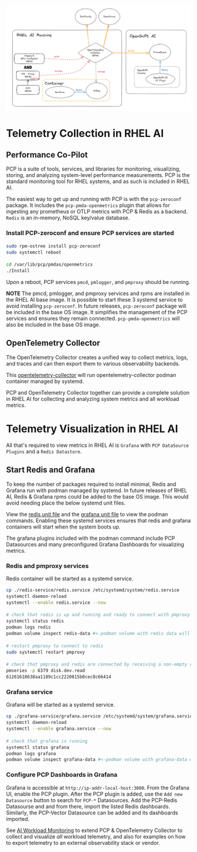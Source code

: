 ![Overview](../images/rhel-ai-obs-image.png)

# Telemetry Collection in RHEL AI

## Performance Co-Pilot

PCP is a suite of tools, services, and libraries for monitoring, visualizing, storing, and analyzing system-level performance measurements.
PCP is the standard monitoring tool for RHEL systems, and as such is included in RHEL AI.

The easiest way to get up and running with PCP is with the `pcp-zeroconf` package. It includes the `pcp-pmda-openmetrics` plugin that allows for
ingesting any prometheus or OTLP metrics with PCP & Redis as a backend. `Redis` is an in-memory, NoSQL key/value database.

### Install PCP-zeroconf and ensure PCP services are started

```bash
sudo rpm-ostree install pcp-zeroconf
sudo systemctl reboot

cd /var/lib/pcp/pmdas/openmetrics
./Install
```

Upon a reboot, PCP services `pmcd`, `pmlogger`, and `pmproxy` should be running.

**NOTE** The pmcd, pmlogger, and pmproxy services and rpms are installed in the RHEL AI base image. It is possible to start these 3 systemd service
to avoid installing `pcp-zeroconf`.  In future releases, `pcp-zeroconf` package will be included in the base OS image. It simplifies the
management of the PCP services and ensures they remain connected. `pcp-pmda-openmetrics` will also be included in the base OS image. 

## OpenTelemetry Collector

The OpenTelemetry Collector creates a unified way to collect metrics, logs, and traces and can then export them to various
observability backends.

This [opentelemetry-collector](./opentelemetry-collector-service/README.md) will run opentelemetry-collector podman container
managed by systemd.


PCP and OpenTelemetry Collector together can provide a complete solution in RHEL AI for collecting and analyzing system metrics and
all workload metrics.

# Telemetry Visualization in RHEL AI

All that's required to view metrics in RHEL AI is `Grafana` with `PCP DataSource Plugins` and a `Redis Datastore`.

## Start Redis and Grafana

To keep the number of packages required to install minimal, Redis and Grafana run with podman managed by systemd.
In future releases of RHEL AI, Redis & Grafana rpms could be added to the base OS image. This would avoid needing place the below systemd unit files. 

View the [redis unit file](./redis-service/redis.service) and the [grafana unit file](./grafana-service/grafana.service)
to view the podman commands. Enabling these systemd services ensures that redis and grafana containers will start when the system boots up.

The grafana plugins included with the podman command include PCP Datasources and many preconfigured Grafana Dashboards for visualizing metrics.

### Redis and pmproxy services

Redis container will be started as a systemd service.

```bash
cp ./redis-service/redis.service /etc/systemd/system/redis.service
systemctl daemon-reload
systemctl --enable redis.service --now

# check that redis is up and running and ready to connect with pmproxy
systemctl status redis
podman logs redis
podman volume inspect redis-data #<-podman volume with redis data will persist service restarts

# restart pmproxy to connect to redis
sudo systemctl restart pmproxy

# check that pmproxy and redis are connected by receiving a non-empty response to the below command.
pmseries -p 6379 disk.dev.read
61261618638aa1189c1cc2220815b0cec8c66414
```

### Grafana service

Grafana will be started as a systemd service.

```bash
cp ./grafana-service/grafana.service /etc/systemd/system/grafana.service
systemctl daemon-reload
systemctl --enable grafana.service --now

# check that grafana is running
systemctl status grafana
podman logs grafana
podman volume inspect grafana-data #<-podman volume with grafana-data will persist service restarts
```

### Configure PCP Dashboards in Grafana

Grafana is accessible at `http://ip-addr-local-host:3000`. From the Grafana UI, enable the PCP plugin.
After the PCP plugin is added, use the `Add new Datasource` button to search for `PCP-*` Datasources.
Add the PCP-Redis Datasourse and and from there, import the listed Redis
dashboards. Similarly, the PCP-Vector Datasource can be added and its dashboards imported.


See [AI Workload Monitoring](./workload-monitoring.md) to extend PCP & OpenTelemetry Collector to collect and visualize _all_ workload telemetry,
and also for examples on how to export telemetry to an external observability stack or vendor.
